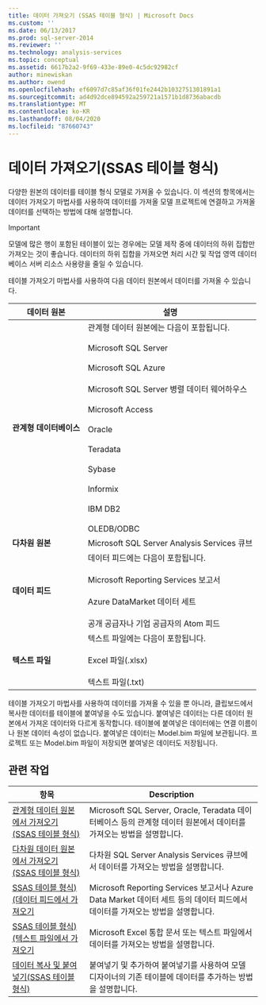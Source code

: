 ```yaml
---
title: 데이터 가져오기 (SSAS 테이블 형식) | Microsoft Docs
ms.custom: ''
ms.date: 06/13/2017
ms.prod: sql-server-2014
ms.reviewer: ''
ms.technology: analysis-services
ms.topic: conceptual
ms.assetid: 6617b2a2-9f69-433e-89e0-4c5dc92982cf
author: minewiskan
ms.author: owend
ms.openlocfilehash: ef6097d7c85af36f01fe2442b1032751301891a1
ms.sourcegitcommit: ad4d92dce894592a259721a1571b1d8736abacdb
ms.translationtype: MT
ms.contentlocale: ko-KR
ms.lasthandoff: 08/04/2020
ms.locfileid: "87660743"
---
```

# <a name="import-data-ssas-tabular"></a>데이터 가져오기(SSAS 테이블 형식)
  다양한 원본의 데이터를 테이블 형식 모델로 가져올 수 있습니다. 이 섹션의 항목에서는 데이터 가져오기 마법사를 사용하여 데이터를 가져올 모델 프로젝트에 연결하고 가져올 데이터를 선택하는 방법에 대해 설명합니다.  
  
> [!IMPORTANT]  
>  모델에 많은 행이 포함된 테이블이 있는 경우에는 모델 제작 중에 데이터의 하위 집합만 가져오는 것이 좋습니다. 데이터의 하위 집합을 가져오면 처리 시간 및 작업 영역 데이터베이스 서버 리소스 사용량을 줄일 수 있습니다.  
  
 테이블 가져오기 마법사를 사용하여 다음 데이터 원본에서 데이터를 가져올 수 있습니다.  
  
|**데이터 원본**|**설명**|  
|---------------------|---------------------|  
|**관계형 데이터베이스**|관계형 데이터 원본에는 다음이 포함됩니다.<br /><br /> Microsoft SQL Server<br /><br /> Microsoft SQL Azure<br /><br /> Microsoft SQL Server 병렬 데이터 웨어하우스<br /><br /> Microsoft Access<br /><br /> Oracle<br /><br /> Teradata<br /><br /> Sybase<br /><br /> Informix<br /><br /> IBM DB2<br /><br /> OLEDB/ODBC|  
|**다차원 원본**|Microsoft SQL Server Analysis Services 큐브|  
|**데이터 피드**|데이터 피드에는 다음이 포함됩니다.<br /><br /> Microsoft Reporting Services 보고서<br /><br /> Azure DataMarket 데이터 세트<br /><br /> 공개 공급자나 기업 공급자의 Atom 피드|  
|**텍스트 파일**|텍스트 파일에는 다음이 포함됩니다.<br /><br /> Excel 파일(.xlsx)<br /><br /> 텍스트 파일(.txt)|  
  
 테이블 가져오기 마법사를 사용하여 데이터를 가져올 수 있을 뿐 아니라, 클립보드에서 복사한 데이터를 테이블에 붙여넣을 수도 있습니다. 붙여넣은 데이터는 다른 데이터 원본에서 가져온 데이터와 다르게 동작합니다. 테이블에 붙여넣은 데이터에는 연결 이름이나 원본 데이터 속성이 없습니다. 붙여넣은 데이터는 Model.bim 파일에 보관됩니다. 프로젝트 또는 Model.bim 파일이 저장되면 붙여넣은 데이터도 저장됩니다.  
  
## <a name="related-tasks"></a>관련 작업  
  
|항목|Description|  
|-----------|-----------------|  
|[관계형 데이터 원본에서 가져오기 &#40;SSAS 테이블 형식&#41;](import-from-a-relational-data-source-ssas-tabular.md)|Microsoft SQL Server, Oracle, Teradata 데이터베이스 등의 관계형 데이터 원본에서 데이터를 가져오는 방법을 설명합니다.|  
|[다차원 데이터 원본에서 가져오기 &#40;SSAS 테이블 형식&#41;](import-from-a-multidimensional-data-source-ssas-tabular.md)|다차원 SQL Server Analysis Services 큐브에서 데이터를 가져오는 방법을 설명합니다.|  
|[SSAS 테이블 형식&#41;&#40;데이터 피드에서 가져오기](import-from-a-data-feed-ssas-tabular.md)|Microsoft Reporting Services 보고서나 Azure Data Market 데이터 세트 등의 데이터 피드에서 데이터를 가져오는 방법을 설명합니다.|  
|[SSAS 테이블 형식&#41;&#40;텍스트 파일에서 가져오기](import-from-a-text-file-ssas-tabular.md)|Microsoft Excel 통합 문서 또는 텍스트 파일에서 데이터를 가져오는 방법을 설명합니다.|  
|[데이터 복사 및 붙여넣기&#40;SSAS 테이블 형식&#41;](copy-and-paste-data-ssas-tabular.md)|붙여넣기 및 추가하여 붙여넣기를 사용하여 모델 디자이너의 기존 테이블에 데이터를 추가하는 방법을 설명합니다.|  
  
  
